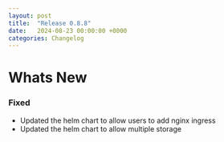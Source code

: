 ```yaml
---
layout: post
title:  "Release 0.8.8"
date:   2024-08-23 00:00:00 +0000
categories: Changelog
---
```


# Whats New

### Fixed

- Updated the helm chart to allow users to add nginx ingress
- Updated the helm chart to allow multiple storage


